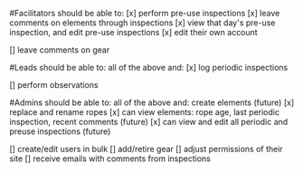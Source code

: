 #Facilitators should be able to:
[x] perform pre-use inspections
[x] leave comments on elements through inspections
[x] view that day's pre-use inspection, and edit pre-use inspections
[x] edit their own account

[] leave comments on gear

#Leads should be able to:
all of the above and:
[x] log periodic inspections

[] perform observations

#Admins should be able to:
all of the above and:
create elements (future)
[x] replace and rename ropes
[x] can view elements: rope age, last periodic inspection, recent comments (future)
[x] can view and edit all periodic and preuse inspections (future)

[] create/edit users in bulk
[] add/retire gear
[] adjust permissions of their site
[] receive emails with comments from inspections
